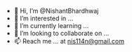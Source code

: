 - 👋 Hi, I’m @NishantBhardhwaj
- 👀 I’m interested in ...
- 🌱 I’m currently learning ...
- 💞️ I’m looking to collaborate on ...
- 📫 Reach me ... at nis114n@gmail.com

<!---
NishantBhardhwaj/NishantBhardhwaj is a ✨ special ✨ repository because its `README.md` (this file) appears on your GitHub profile.
You can click the Preview link to take a look at your changes.
--->
